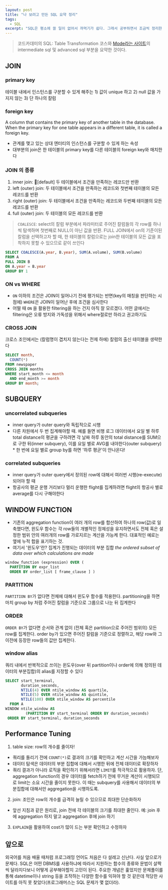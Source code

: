 ```yaml
---
layout: post
title: "나 보려고 만든 SQL 요약 정리"
tags:
  - SQL
excerpt: "SQL은 평소에 쓸 일이 없어서 까먹기가 쉽다. 그래서 공부하면서 조금씩 정리한 요약 노트!"
---
```

> 코드카데미의 SQL: Table Transformation 코스와 [Mode라는 사이트](https://mode.com/sql-tutorial)의 intermediate sql 및 advanced sql 부분을 요약한 것이다.


## JOIN
### primary key
테이블 내에서 인스턴스를 구분할 수 있게 해주는 1) 값이 unique 하고 2) null 값을 가지지 않는 3) 단 하나의 칼럼
### foreign key
A column that contains the primary key of another table in the database. When the primary key for one table appears in a different table, it is called a foreign key.
- 관계를 맺고 있는 상대 엔터티의 인스턴스를 구분할 수 있게 하는 속성
- 대부분의 join은 한 테이블의 primary key를 다른 테이블의 foreign key와 매치한다

### JOIN 의 종류
1. inner join: [default] 두 테이블에서 조건을 만족하는 레코드만 반환
2. left (outer) join: 두 테이블에서 조건을 만족하는 레코드와 첫번째 테이블의 모든 레코드를 반환
3. right (outer) join: 두 테이블에서 조건을 만족하는 레코드와 두번째 테이블의 모든 레코드를 반환
4. full (outer) join: 두 테이블의 모든 레코드를 반환
> `COALESCE`: select의 칼럼 부분에서 파라미터로 주어진 칼럼들의 각 row를 하나씩 탐색하며 첫번째로 NULL이 아닌 값을 반환. FULL JOIN에서 on의 기준이된 칼럼을 선택하고자 할 때, 한 테이블의 칼럼으로는 join한 테이블의 모든 값을 포착하지 못할 수 있으므로 같이 쓰인다
```sql
SELECT COALESCE(A.year, B.year), SUM(A.volume), SUM(B.volume)
FROM A
FULL JOIN B
ON A.year = B.year
GROUP BY 1
```

### ON vs WHERE
- `ON` 이하의 조건은 JOIN이 일어나기 전에 평가되는 반면(key의 매칭을 판단하는 시점에) `WHERE`은 JOIN이 일어난 후에 조건을 심사한다
- 어떨 때 `ON` 을 활용한 filtering을 하는 건지 아직 잘 모르겠다. 어떤 글에서는 filtering은 오류 방지와 가독성을 위해서 where절로만 하라고 권고하기도

### CROSS JOIN
크로스 조인에서는 (칼럼명이 겹치지 않는다는 전제 하에) 칼럼의 출신 테이블을 생략한다
```sql
SELECT month, 
  COUNT(*)
FROM newspaper
CROSS JOIN months
WHERE start_month <= month 
  AND end_month >= month
GROUP BY month;
```

## SUBQUERY
### uncorrelated subqueries
- inner query가 outer query와 독립적으로 시행
- 다른 차원에서 두 번 집계해야할 때. 예를 들면 비행 로그 데이터에서 요일 별 하루 total distance의 평균을 구하려면 각 날짜 하루 동안의 total distance를 SUM으로 구한 뒤(inner subquery), 이를 요일 별로 AVG를 내야한다(outer subquery) \* 한 번에 요일 별로 group by를 하면 '하루 평균'이 안나온다!
### correlated subqueries
- inner query가 outer query에서 정의된 row에 대해서 여러번 시행(re-execute)되어야 할 때
- 항공사의 평균 운행 거리보다 멀리 운행한 flight를 집계하려면 flight의 항공사 별로 average를 다시 구해야한다

## WINDOW FUNCTION
- 기존의 aggregation function이 여러 개의 row를 합산하여 하나의 row(값)로 일축했다면, 윈도우 함수는 각 row들의 개별적인 정체성을 유지하면서도 전체 혹은 설정한 범위 안의 여러개의 row를 가로지르는 계산을 가능케 한다. 대표적인 예로는 옆에 누적 합을 표기하는 것.
- 여기서 '윈도우'란? 집계가 진행되는 데이터의 부분 집합 _the ordered subset of data over which calculations are made_
```sql
window_function (expression) OVER (
  PARTITION BY expr_list
  ORDER BY order_list [ frame_clause ] )  
```
### PARTITION
`PARTITION BY`가 없다면 전체에 대해서 윈도우 함수를 적용한다. partitioning을 하면 마치 group by 처럼 주어진 칼럼을 기준으로 그룹으로 나눈 뒤 집계한다
### ORDER
`ORDER BY`가 없다면 순서와 관계 없이 (전체 혹은 partition으로 주어진 범위의) 모든 row를 집계한다. order by가 있으면 주어진 칼럼을 기준으로 정렬하고, 해당 row와 그 이전에 등장한 row들의 값만 집계한다.
### window alias
쿼리 내에서 반복적으로 쓰이는 윈도우(over 뒤 partition이나 order에 의해 정의된 데이터의 부분집합)의 alias를 지정할 수 있다
```sql
SELECT start_terminal,
       duration_seconds,
       NTILE(4) OVER ntile_window AS quartile,
       NTILE(5) OVER ntile_window AS quintile,
       NTILE(100) OVER ntile_window AS percentile
  FROM A
WINDOW ntile_window AS
         (PARTITION BY start_terminal ORDER BY duration_seconds)
 ORDER BY start_terminal, duration_seconds
```

## Performance Tuning
1. table size: row의 개수를 줄이자!
- 쿼리를 돌리기 전에 `COUNT(*)`로 결과의 크기를 확인하고 계산 시간을 가늠해보자
- 데이터 탐색은 데이터의 부분 집합에 대해서 시행한 뒤에 전체 데이터로 확장하자
- 쿼리 결과가 아니라 로직을 확인하기 위해서라면 `LIMIT`를 적극적으로 활용하자. 단, aggregation function의 경우 데이터를 fetch하기 전에 무거운 계산이 시행되므로 limit는 소요 시간을 줄이지 못한다. 이 때는 subquery를 사용해서 데이터의 부분집합에 대해서만 aggregation을 시행하도록.
2. join: 조인은 row의 개수를 급격히 늘릴 수 있으므로 최대한 단순화하자
- 앞선 지침과 같은 원리로, join 전에 각 테이블의 크기를 최대한 줄인다. 예: join 후에 aggregation 하지 말고 aggregation 후에 join 하기
3. `EXPLAIN`을 활용하여 cost가 많이 드는 부분 확인하고 수정하자

## 앞으로
외국어를 처음 배울 때처럼 프로그래밍 언어도 처음은 다 설레고 신난다. 사실 앞으로가 문제다. SQL은 어떤 DBMS를 사용하냐에 따라서 지원하는 함수의 종류와 문법이 살짝씩 달라지다보니 어떻게 공부해야할지 고민이 된다. 주요한 개념은 훑었지만 문제풀이를 통해 datetime이나 string 등을 조작하는 다양한 함수를 익혀야 할 것 같은데 적당한 사이트를 아직 못 찾았다(프로그래머스는 SQL 문제가 몇 없더라). 